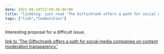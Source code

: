 ```yaml
---
date: 2021-08-24T13:59:20-04:00
title: "linkblog: just read 'The Giftschrank offers a path for social media companies on content moderation transparency.'"
tags: ["link","Communities"]
---
```

Interesting proposal for a difficult issue.
 
[link to 'The Giftschrank offers a path for social media companies on content moderation transparency.'](https://slate.com/technology/2021/08/social-media-content-moderation-giftschrank.html?via=rss)
